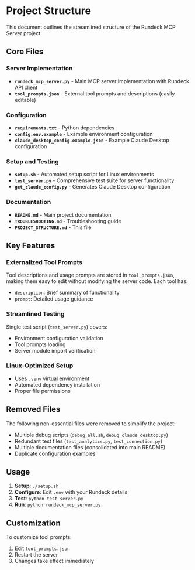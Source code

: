 # Project Structure

This document outlines the streamlined structure of the Rundeck MCP Server project.

## Core Files

### Server Implementation
- **`rundeck_mcp_server.py`** - Main MCP server implementation with Rundeck API client
- **`tool_prompts.json`** - External tool prompts and descriptions (easily editable)

### Configuration
- **`requirements.txt`** - Python dependencies
- **`config.env.example`** - Example environment configuration
- **`claude_desktop_config.example.json`** - Example Claude Desktop configuration

### Setup and Testing
- **`setup.sh`** - Automated setup script for Linux environments
- **`test_server.py`** - Comprehensive test suite for server functionality
- **`get_claude_config.py`** - Generates Claude Desktop configuration

### Documentation
- **`README.md`** - Main project documentation
- **`TROUBLESHOOTING.md`** - Troubleshooting guide
- **`PROJECT_STRUCTURE.md`** - This file

## Key Features

### Externalized Tool Prompts
Tool descriptions and usage prompts are stored in `tool_prompts.json`, making them easy to edit without modifying the server code. Each tool has:
- `description`: Brief summary of functionality
- `prompt`: Detailed usage guidance

### Streamlined Testing
Single test script (`test_server.py`) covers:
- Environment configuration validation
- Tool prompts loading
- Server module import verification

### Linux-Optimized Setup
- Uses `.venv` virtual environment
- Automated dependency installation
- Proper file permissions

## Removed Files

The following non-essential files were removed to simplify the project:
- Multiple debug scripts (`debug_all.sh`, `debug_claude_desktop.py`)
- Redundant test files (`test_analytics.py`, `test_connection.py`)
- Multiple documentation files (consolidated into main README)
- Duplicate configuration examples

## Usage

1. **Setup**: `./setup.sh`
2. **Configure**: Edit `.env` with your Rundeck details
3. **Test**: `python test_server.py`
4. **Run**: `python rundeck_mcp_server.py`

## Customization

To customize tool prompts:
1. Edit `tool_prompts.json`
2. Restart the server
3. Changes take effect immediately